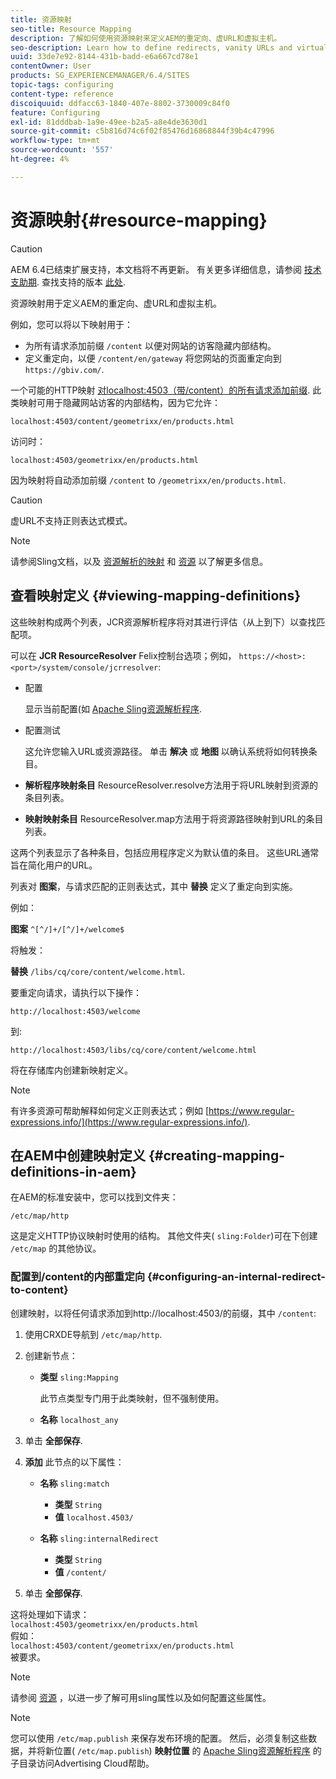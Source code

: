 ```yaml
---
title: 资源映射
seo-title: Resource Mapping
description: 了解如何使用资源映射来定义AEM的重定向、虚URL和虚拟主机。
seo-description: Learn how to define redirects, vanity URLs and virtual hosts for AEM by using resource mapping.
uuid: 33de7e92-8144-431b-badd-e6a667cd78e1
contentOwner: User
products: SG_EXPERIENCEMANAGER/6.4/SITES
topic-tags: configuring
content-type: reference
discoiquuid: ddfacc63-1840-407e-8802-3730009c84f0
feature: Configuring
exl-id: 81dddbab-1a9e-49ee-b2a5-a8e4de3630d1
source-git-commit: c5b816d74c6f02f85476d16868844f39b4c47996
workflow-type: tm+mt
source-wordcount: '557'
ht-degree: 4%

---
```


# 资源映射{#resource-mapping}

>[!CAUTION]
>
>AEM 6.4已结束扩展支持，本文档将不再更新。 有关更多详细信息，请参阅 [技术支助期](https://helpx.adobe.com/cn/support/programs/eol-matrix.html). 查找支持的版本 [此处](https://experienceleague.adobe.com/docs/).

资源映射用于定义AEM的重定向、虚URL和虚拟主机。

例如，您可以将以下映射用于：

* 为所有请求添加前缀 `/content` 以便对网站的访客隐藏内部结构。
* 定义重定向，以便 `/content/en/gateway` 将您网站的页面重定向到 `https://gbiv.com/`.

一个可能的HTTP映射 [对localhost:4503（带/content）的所有请求添加前缀](#configuring-an-internal-redirect-to-content). 此类映射可用于隐藏网站访客的内部结构，因为它允许：

`localhost:4503/content/geometrixx/en/products.html`

访问时：

`localhost:4503/geometrixx/en/products.html`

因为映射将自动添加前缀 `/content` to `/geometrixx/en/products.html`.

>[!CAUTION]
>
>虚URL不支持正则表达式模式。

>[!NOTE]
>
>请参阅Sling文档，以及 [资源解析的映射](https://sling.apache.org/site/resources.html) 和 [资源](https://sling.apache.org/site/mappings-for-resource-resolution.html) 以了解更多信息。

## 查看映射定义 {#viewing-mapping-definitions}

这些映射构成两个列表，JCR资源解析程序将对其进行评估（从上到下）以查找匹配项。

可以在 **JCR ResourceResolver** Felix控制台选项；例如， `https://<host>:<port>/system/console/jcrresolver`:

* 配置

   显示当前配置(如 [Apache Sling资源解析程序](/help/sites-deploying/osgi-configuration-settings.md).

* 配置测试

   这允许您输入URL或资源路径。 单击 **解决** 或 **地图** 以确认系统将如何转换条目。

* **解析程序映射条目**
ResourceResolver.resolve方法用于将URL映射到资源的条目列表。

* **映射映射条目**
ResourceResolver.map方法用于将资源路径映射到URL的条目列表。

这两个列表显示了各种条目，包括应用程序定义为默认值的条目。 这些URL通常旨在简化用户的URL。

列表对 **图案**，与请求匹配的正则表达式，其中 **替换** 定义了重定向到实施。

例如：

**图案** `^[^/]+/[^/]+/welcome$`

将触发：

**替换** `/libs/cq/core/content/welcome.html`.

要重定向请求，请执行以下操作：

`http://localhost:4503/welcome`

到:

`http://localhost:4503/libs/cq/core/content/welcome.html`

将在存储库内创建新映射定义。

>[!NOTE]
>
>有许多资源可帮助解释如何定义正则表达式；例如 [https://www.regular-expressions.info/](https://www.regular-expressions.info/).

## 在AEM中创建映射定义 {#creating-mapping-definitions-in-aem}

在AEM的标准安装中，您可以找到文件夹：

`/etc/map/http`

这是定义HTTP协议映射时使用的结构。 其他文件夹( `sling:Folder`)可在下创建 `/etc/map` 的其他协议。

### 配置到/content的内部重定向 {#configuring-an-internal-redirect-to-content}

创建映射，以将任何请求添加到http://localhost:4503/的前缀，其中 `/content`:

1. 使用CRXDE导航到 `/etc/map/http`.

1. 创建新节点：

   * **类型** `sling:Mapping`

      此节点类型专门用于此类映射，但不强制使用。

   * **名称** `localhost_any`

1. 单击 **全部保存**.
1. **添加** 此节点的以下属性：

   * **名称** `sling:match`

      * **类型** `String`
      * **值** `localhost.4503/`
   * **名称** `sling:internalRedirect`

      * **类型** `String`
      * **值** `/content/`


1. 单击 **全部保存**.

这将处理如下请求：\
`localhost:4503/geometrixx/en/products.html`\
假如：\
`localhost:4503/content/geometrixx/en/products.html`\
被要求。

>[!NOTE]
>
>请参阅 [资源](https://sling.apache.org/site/mappings-for-resource-resolution.html) ，以进一步了解可用sling属性以及如何配置这些属性。

>[!NOTE]
>
>您可以使用 `/etc/map.publish` 来保存发布环境的配置。 然后，必须复制这些数据，并将新位置( `/etc/map.publish`) **映射位置** 的 [Apache Sling资源解析程序](/help/sites-deploying/osgi-configuration-settings.md#apacheslingresourceresolver) 的子目录访问Advertising Cloud帮助。
